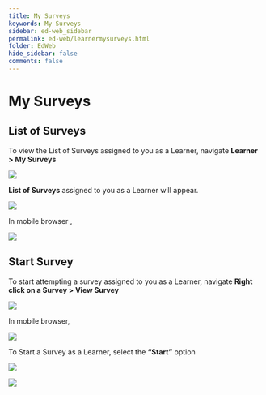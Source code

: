 ```yaml
---
title: My Surveys
keywords: My Surveys
sidebar: ed-web_sidebar
permalink: ed-web/learnermysurveys.html
folder: EdWeb
hide_sidebar: false
comments: false
---
```




# My Surveys

##  List of Surveys

To view the List of Surveys assigned to you as a Learner, navigate **Learner > My Surveys**

![](/images/learnersurveymenu.png)


**List of Surveys** assigned to you as a Learner will appear.

![](/images/learnersurveyview.png)

In mobile browser ,

![](/images/learnersurveyviewmobile.jpg)

## Start Survey

To start attempting a survey assigned to you as a Learner, navigate **Right click on a Survey > View Survey**

![](/images/learnersurveypath.png)

In mobile browser,

![](/images/learnersurveypathmobile.jpg)

To Start a Survey as a Learner, select the **“Start”** option


![](/images/learnersurveystart.png)

![](/images/learnersurveymessagemobile.jpg)


